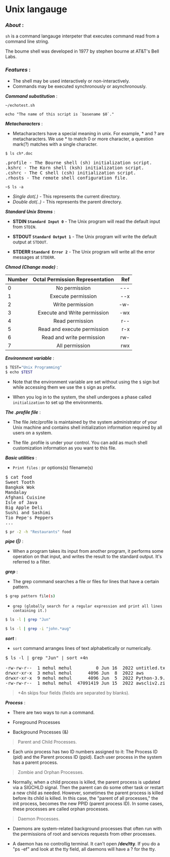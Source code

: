 # Unix langauge

### ***About*** :
`sh` is a command langauge interpeter that executes command read from a command line string.

The boume shell was developed in 1977 by stephen bourne at AT&T's Bell Labs.

### ***Features*** : 
- The shell may be used interactively or non-interactively.
- Commands may be executed synchronously or asynchronously.

***Command substitution*** :
```
~/echotest.sh
```
```
echo "The name of this script is `basename $0`."
```

***Metacharacters*** :

- Metacharacters have a special meaning in unix. For example, * and ? are metacharacters. We use * to match 0 or more character, a question mark(?) matches with a single character.

```
$ ls ch*.doc
```

<pre>
.profile - The Bourne shell (sh) initialization script.
.kshrc - The Korn shell (ksh) initialization script.
.cshrc - The C shell (csh) initialization script.
.rhosts - The remote shell configuration file.
</pre>

```
~$ ls -a
```
- *Single dot(.)* - This represents the current directory.
- *Double dot(..)* - This represents the parent directory.

***Standard Unix Strems*** :
- **STDIN ``Standard Input 0``** - The Unix program will read the default input from `STDIN`.

- **STDOUT ``Standard Output 1``** - The Unix program will write the default output at `STDOUT`.

- **STDERR ``Standard Error 2``** - The Unix program will write all the error messages at `STDERR`. 

***Chmod (Change mode)*** :

| Number | Octal Permission Representation   | Ref |
| -------|:---------------------------------:| ---:|
| 0      | No permission                     | --- |
| 1      | Execute permission                | --x |
| 2      | Write permission                  | -w- |
| 3      | Execute and Write permission      | -wx |
| 4      | Read permission                   | r-- |
| 5      | Read and execute permission       | r-x |
| 6      | Read and write permission         | rw- |
| 7      | All permission                    | rwx |

***Environment variable*** :

```bash
$ TEST="Unix Programming"
$ echo $TEST
```

- Note that the environment variable are set without using the `$` sign but while accessing them we use the `$` sign as prefix. 

- When you log in to the system, the shell undergoes a phase called `initialization` to set up the environments.

***The .profile file*** :
- The file /etc/profile is maintained by the system administrator of your Unix machine and contains shell initialization information required by all users on a system.

- The file .profile is under your control. You can add as much shell customization information as you want to this file.

***Basic utilities*** :

- `Print files` : pr options(s) filename(s)

<pre>
$ cat food
Sweet Tooth
Bangkok Wok
Mandalay
Afghani Cuisine
Isle of Java
Big Apple Deli
Sushi and Sashimi
Tio Pepe's Peppers
...
</pre>

```bash
$ pr -2 -h "Restaurants" food
```

***pipe (|)*** :
- When a program takes its input from another program, it performs some operation on that input, and writes the 
result to the standard output. It's referred to a filter.

***grep*** :

- The grep command searches a file or files for lines that have a certain pattern.

```bash
$ grep pattern file(s)
```

- `grep (globally search for a regular expression and print all lines containing it.)`

```bash
$ ls -l | grep "Jun"
```

```bash
$ ls -l | grep -i "john.*aug"
```

***sort*** :

- `sort` command arranges lines of text alphabetically or numerically.

<pre>
$ ls -l | grep "Jun" | sort +4n

-rw-rw-r--  1 mehul mehul         0 Jun 16  2022 untitled.txt
drwxr-xr-x  3 mehul mehul      4096 Jun  8  2022 aws
drwxr-xr-x  9 mehul mehul      4096 Jun  5  2022 Python-3.9.1
-rw-rw-r--  1 mehul mehul  47091419 Jun 15  2022 awscliv2.zip
</pre>

> +4n skips four fields (fields are separated by blanks).

***Process*** :
- There are two ways to run a command.

- Foreground Processes 
- Background Processes (&)

> Parent and Child Processes.

- Each unix process has two ID numbers assigned to it: The Process ID (pid) and the Parent process ID (ppid). Each user process in the system has a parent process.

> Zombie and Orphan Processes.

- Normally, when a child process is killed, the parent process is updated via a SIGCHLD signal. Then the parent can do some other task or restart a new child as needed. However, sometimes the parent process is killed before its child is killed. In this case, the "parent of all processes," the init process, becomes the new PPID (parent process ID). In some cases, these processes are called orphan processes.

> Daemon Processes.

- Daemons are system-related background processes that often run with the permissions of root and services requests from other processes.

- A daemon has no controllig terminal. It can't open **/dev/tty**. If you do a "ps -ef" and look at the tty field, all daemons will have a ? for the tty.